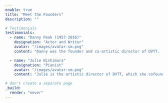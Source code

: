 ```yaml
---
enable: true
title: "Meet the Founders"
description: ""

# Testimonials
testimonials:
  - name: "Danny Peak (1957-2016)"
    designation: "Actor and Writer"
    avatar: "/images/avatar-sm.png"
    content: "Danny was the founder and co-artistic director of DVTT.  He was a champion of social justice, gearing much of his work toward involving people whose voices are often overlooked and to helping increase awareness of the struggles of the underserved in our communities and society as a whole.  Danny wrote the original scripts for both Distant Voices and September Echoes and he was the spoken voice of Hiroaki  in our Distant Voices production.  In addition to the shows, Danny held workshops in schools prior to and after performances to encourage open-mindedness and tolerance in the kids with whom he interacted.  He held lively discussions with audiences in other venues after performances.  This is a tradition we keep in his honor.  He was beloved by the children he worked with and by the many whose lives he touched.  We miss him every day."

  - name: "Julie Nishimura"
    designation: "Pianist"
    avatar: "/images/avatar-sm.png"
    content: "Julie is the artistic director of DVTT, which she cofounded in 1999 with her husband, actor and playwright Danny Peak. As an accomplished classical pianist, Julie selected and arranged the accompanying music for the Distant Voices production, making her piano the fourth voice of Distant Voices. A San Francisco native, Julie is third generation Japanese American, the daughter of Hiroaki Nishimura, upon whose diaries Distant Voices is based. Recently, Julie retired from a longtime staff position in the music department of the University of Delaware and currently splits her time between Wilmington, Delaware and San Francisco, where she continues to perform in a variety of concert venues. "

# don't create a separate page
_build:
  render: "never"
---
```

